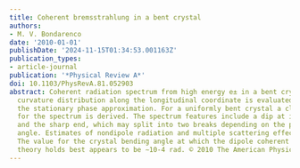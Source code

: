 ```yaml
---
title: Coherent bremsstrahlung in a bent crystal
authors:
- M. V. Bondarenco
date: '2010-01-01'
publishDate: '2024-11-15T01:34:53.001163Z'
publication_types:
- article-journal
publication: '*Physical Review A*'
doi: 10.1103/PhysRevA.81.052903
abstract: Coherent radiation spectrum from high energy e± in a bent crystal with arbitrary
  curvature distribution along the longitudinal coordinate is evaluated, based on
  the stationary phase approximation. For a uniformly bent crystal a closed-form expression
  for the spectrum is derived. The spectrum features include a dip at its beginning
  and the sharp end, which may split into two breaks depending on the particle incidence
  angle. Estimates of nondipole radiation and multiple scattering effects are given.
  The value for the crystal bending angle at which the dipole coherent bremsstrahlung
  theory holds best appears to be ∼10-4 rad. © 2010 The American Physical Society.
---
```


